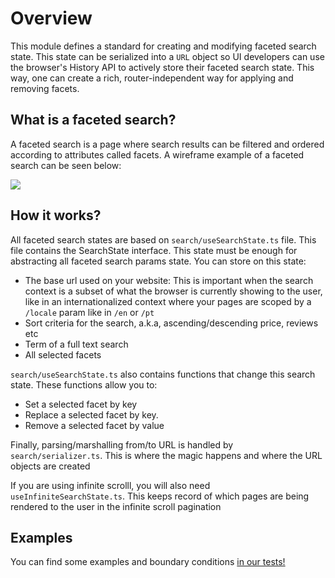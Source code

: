 # Overview
This module defines a standard for creating and modifying faceted search state. This state can be serialized into a `URL` object so UI developers can use the browser's History API to actively store their faceted search state. This way, one can create a rich, router-independent way for applying and removing facets. 

## What is a faceted search?
A faceted search is a page where search results can be filtered and ordered according to attributes called facets. A wireframe example of a faceted search can be seen below:

<img src="https://user-images.githubusercontent.com/1753396/118869450-cb0db380-b8bb-11eb-9c12-338377c6c1c2.png"/>

## How it works?
All faceted search states are based on `search/useSearchState.ts` file. This file contains the SearchState interface. This state must be enough for abstracting all faceted search params state. You can store on this state:
- The base url used on your website: 
  This is important when the search context is a subset of what the browser is currently showing to the user, like in an internationalized context where your pages are scoped by a `/locale` param like in `/en` or `/pt` 
- Sort criteria for the search, a.k.a, ascending/descending price, reviews etc
- Term of a full text search
- All selected facets

`search/useSearchState.ts` also contains functions that change this search state. These functions allow you to:
- Set a selected facet by key
- Replace a selected facet by key.
- Remove a selected facet by value

Finally, parsing/marshalling from/to URL is handled by `search/serializer.ts`. This is where the magic happens and where the URL objects are created

If you are using infinite scrolll, you will also need `useInfiniteSearchState.ts`. This keeps record of which pages are being rendered to the user in the infinite scroll pagination

## Examples
You can find some examples and boundary conditions [in our tests!](https://github.com/vtex/faststore/tree/master/packages/sdk/test/search)
